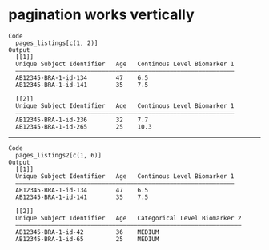 # pagination works vertically

    Code
      pages_listings[c(1, 2)]
    Output
      [[1]]
      Unique Subject Identifier   Age   Continous Level Biomarker 1
      —————————————————————————————————————————————————————————————
      AB12345-BRA-1-id-134        47    6.5                        
      AB12345-BRA-1-id-141        35    7.5                        
      
      [[2]]
      Unique Subject Identifier   Age   Continous Level Biomarker 1
      —————————————————————————————————————————————————————————————
      AB12345-BRA-1-id-236        32    7.7                        
      AB12345-BRA-1-id-265        25    10.3                       
      

---

    Code
      pages_listings2[c(1, 6)]
    Output
      [[1]]
      Unique Subject Identifier   Age   Continous Level Biomarker 1
      —————————————————————————————————————————————————————————————
      AB12345-BRA-1-id-134        47    6.5                        
      AB12345-BRA-1-id-141        35    7.5                        
      
      [[2]]
      Unique Subject Identifier   Age   Categorical Level Biomarker 2
      ———————————————————————————————————————————————————————————————
      AB12345-BRA-1-id-42         36    MEDIUM                       
      AB12345-BRA-1-id-65         25    MEDIUM                       
      

